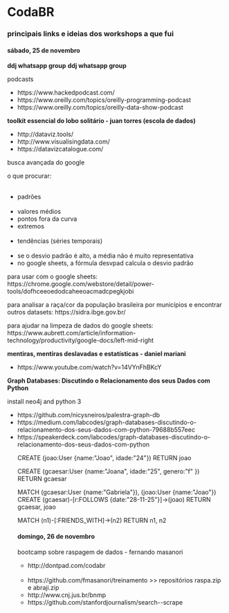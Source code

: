 <h1>CodaBR</h1>
<h3>principais links e ideias dos workshops a que fui</h3>
<h4>sábado, 25 de novembro</h4>
<b>ddj whatsapp group</b>
<b>ddj whatsapp group</b>
<p>podcasts</p>
<ul>
  <li>https://www.hackedpodcast.com/</li>
  <li>https://www.oreilly.com/topics/oreilly-programming-podcast</li>
  <li>https://www.oreilly.com/topics/oreilly-data-show-podcast</li>
</ul>


<b>toolkit essencial do lobo solitário - juan torres (escola de dados)</b>
</br>
<ul>
  <li>http://dataviz.tools/</li>
  <li>http://www.visualisingdata.com/</li>
  <li>https://datavizcatalogue.com/</li>
 </ul>
 <p>busca avançada do google</p>
 <p>o que procurar:</p>
 <ul>
  <li>padrões</li>
  <li>valores médios</li>
  <li>pontos fora da curva</li>
  <li>extremos</li>
  <li>tendências (séries temporais)</li>
  <li>se o desvio padrão é alto, a média não é muito representativa</li>
  <li>no google sheets, a fórmula desvpad calcula o desvio padrão</li>
 </ul>
 
 <p>para usar com o google sheets:
 https://chrome.google.com/webstore/detail/power-tools/dofhceeoedodcaheeoacmadcpegkjobi</p>
 
 <p>para analisar a raça/cor da população brasileira por municípios e encontrar outros datasets:
  https://sidra.ibge.gov.br/</p>
  
  <p>para ajudar na limpeza de dados do google sheets:
  https://www.aubrett.com/article/information-technology/productivity/google-docs/left-mid-right</p>

<b>mentiras, mentiras deslavadas e estatísticas - daniel mariani</b>
</br>
<ul>
  <li>https://www.youtube.com/watch?v=14VYnFhBKcY</li>
</ul>

<b>Graph Databases: Discutindo o Relacionamento dos seus Dados com Python</b>
<p>install neo4j and python 3</p>
<ul>
  <li>https://github.com/nicysneiros/palestra-graph-db</li>
  <li>https://medium.com/labcodes/graph-databases-discutindo-o-relacionamento-dos-seus-dados-com-python-79688b557eec</li>
  <li>https://speakerdeck.com/labcodes/graph-databases-discutindo-o-relacionamento-dos-seus-dados-com-python</li>
  
  CREATE (joao:User {name:"Joao", idade:"24"})
  RETURN joao
  
  CREATE (gcaesar:User {name:"Joana", idade:"25", genero:"f" })
  RETURN gcaesar

  MATCH (gcaesar:User {name:"Gabriela"}), (joao:User {name:"Joao"})
  CREATE (gcaesar)-[r:FOLLOWS {date:"28-11-25"}]->(joao)
  RETURN gcaesar, joao
  
  MATCH (n1)-[:FRIENDS_WITH]->(n2)
  RETURN n1, n2
  
  <h4>domingo, 26 de novembro</h4>
  <p>bootcamp sobre raspagem de dados - fernando masanori</p>
  <ul>
  <li>http://dontpad.com/codabr</li>
  <li>https://github.com/fmasanori/treinamento >> repositórios raspa.zip e abraji.zip</li>
  <li>http://www.cnj.jus.br/bnmp</li>
  <li>https://github.com/stanfordjournalism/search--scrape</li>
  </ul>
